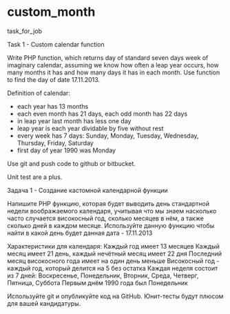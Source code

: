 # custom_month
task_for_job

Task 1 - Custom calendar function

Write PHP function, which returns day of standard seven days week of imaginary calendar, assuming we know how often a leap year occurs, how many months it has and how many days it has in each month. Use function to find the day of date 17.11.2013.

Definition of calendar:

- each year has 13 months
- each even month has 21 days, each odd month has 22 days
- in leap year last month has less one day
- leap year is each year dividable by five without rest
- every week has 7 days: Sunday, Monday, Tuesday, Wednesday, Thursday, Friday, Saturday
- first day of year 1990 was Monday

Use git and push code to github or bitbucket.


Unit test are a plus.

Задача 1 - Создание кастомной календарной функции

Напишите PHP функцию, которая будет выводить день стандартной недели воображаемого календаря, учитывая что мы знаем насколько часто случается високосный год, сколько месяцев в нём, а также сколько дней в каждом месяце. Используйте данную функцию чтобы найти в какой день будет данная дата - 17.11.2013

Характеристики для календаря:
Каждый год имеет 13 месяцев
Каждый месяц имеет 21 день, каждый нечётный месяц имеет 22 дня
Последний месяц високосного года имеет на один день меньше
Високосный год - каждый год, который делится на 5 без остатка
Каждая неделя состоит из 7 дней: Воскресенье, Понедельник, Вторник, Среда, Четверг, Пятница, Суббота
Первым днём 1990 года был Понедельник

Используйте git и опубликуйте код на GitHub.
Юнит-тесты будут плюсом для вашей кандидатуры.

